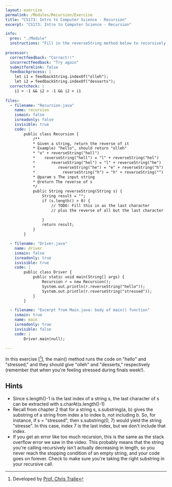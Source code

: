 ```yaml
---
layout: exercise
permalink: /Modules/Recursion/Exercise
title: "CS173: Intro to Computer Science - Recursion"
excerpt: "CS173: Intro to Computer Science - Recursion"

info:
  prev: "./Module"
  instructions: "Fill in the reverseString method below to recursively compute the string in reverse."
  
processor:  
  correctfeedback: "Correct!!" 
  incorrectfeedback: "Try again"
  submitformlink: false
  feedbackprocess: | 
    let i1 = feedbackString.indexOf("olleh");
    let i2 = feedbackString.indexOf("desserts");
  correctcheck: |
    i1 > -1 && i2 > -1 && i2 > i1
 
files:
  - filename: "Recursion.java"
    name: recursion
    ismain: false
    isreadonly: false
    isvisible: true
    code: |
        public class Recursion {
            /**
            * Given a string, return the reverse of it
            * Example) "hello", should return "olleh"
            * "o" + reverseString("hell")
            *    reverseString("hell") = "l" + reverseString("hel")
            *       reverseString("hel") = "l" + reverseString("he")
            *          reverseString("he") = "e" + reverseString("h")
            *            reverseString("h") = "h" + reverseString("")
            * @param s The input string
            * @return The reverse of s
            */
            public String reverseString(String s) {
                String result = "";
                if (s.length() > 0) {
                    // TODO: Fill this in as the last character
                    // plus the reverse of all but the last character
                    
                }
                return result;
            }
        }

  - filename: "Driver.java"
    name: driver
    ismain: false
    isreadonly: true
    isvisible: true
    code: | 
        public class Driver {
            public static void main(String[] args) {
                Recursion r = new Recursion();
                System.out.println(r.reverseString("hello"));
                System.out.println(r.reverseString("stressed"));
            }
        }    

  - filename: "Excerpt from Main.java: body of main() function"
    ismain: true
    name: main
    isreadonly: true
    isvisible: false
    code: |
        Driver.main(null);
        
---
```


In this exercise \[[^1]\], the main() method runs the code on "hello" and "stressed," and they should give "olleh" and "desserts," respectively (remember that when you're feeling stressed during finals week!).

## Hints
* Since s.length()-1 is the last index of a string s, the last character of s can be extracted with s.charAt(s.length()-1)
* Recall from chapter 2 that for a string s, s.substring(a, b) gives the substring of a string from index a to index b, not including b. So, for instance, if s = "stressed", then s.substring(0, 7) would yield the string "stresse". In this case, index 7 is the last index, but we don't include that index.
* If you get an error like too much recursion, this is the same as the stack overflow error we saw in the video. This probably means that the string you're calling recursively isn't actually decreasing in length, so you never reach the stopping condition of an empty string, and your code goes on forever. Check to make sure you're taking the right substring in your recursive call.

[^1]: Developed by [Prof. Chris Tralie](https://www.ursinus.edu/live/profiles/4502-christopher-j-tralie)